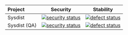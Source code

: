 | Project            | Security      | Stability  |
|:------------------ |	 ------------- | ---------- |
| Sysdist            | [![security status](https://www.meterian.com/badge/gh/bbossola/sysdist/security?branch=master)](https://www.meterian.com/report/gh/bbossola/sysdist?branch=master) | [![defect status](https://www.meterian.com/badge/gh/bbossola/sysdist/stability?branch=master)](https://www.meterian.com/report/gh/bbossola/sysdist?branch=master) |
| Sysdist (QA)       | [![security status](https://qa.meterian.com/badge/gh/bbossola/sysdist/security?branch=master)](https://qa.meterian.com/report/gh/bbossola/sysdist?branch=master) | [![defect status](https://qa.meterian.com/badge/gh/bbossola/sysdist/stability?branch=master)](https://qa.meterian.com/report/gh/bbossola/sysdist?branch=master) |
